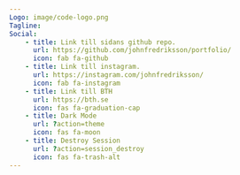 ```yaml
---
Logo: image/code-logo.png
Tagline:
Social:
    - title: Link till sidans github repo.
      url: https://github.com/johnfredriksson/portfolio/
      icon: fab fa-github
    - title: Link till instagram.
      url: https://instagram.com/johnfredriksson/
      icon: fab fa-instagram
    - title: Link till BTH
      url: https://bth.se
      icon: fas fa-graduation-cap
    - title: Dark Mode
      url: ?action=theme
      icon: fas fa-moon
    - title: Destroy Session
      url: ?action=session_destroy
      icon: fas fa-trash-alt
---
```

